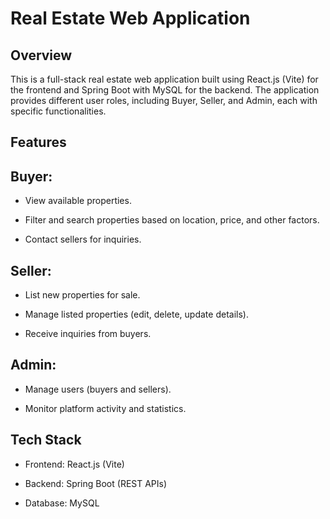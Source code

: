 # Real Estate Web Application

## Overview

This is a full-stack real estate web application built using React.js (Vite) for the frontend and Spring Boot with MySQL for the backend. The application provides different user roles, including Buyer, Seller, and Admin, each with specific functionalities.

## Features

## Buyer:

- View available properties.

- Filter and search properties based on location, price, and other factors.

- Contact sellers for inquiries.

## Seller:

- List new properties for sale.

- Manage listed properties (edit, delete, update details).

- Receive inquiries from buyers.

## Admin:

- Manage users (buyers and sellers).

- Monitor platform activity and statistics.

## Tech Stack

- Frontend: React.js (Vite)

- Backend: Spring Boot (REST APIs)

- Database: MySQL
